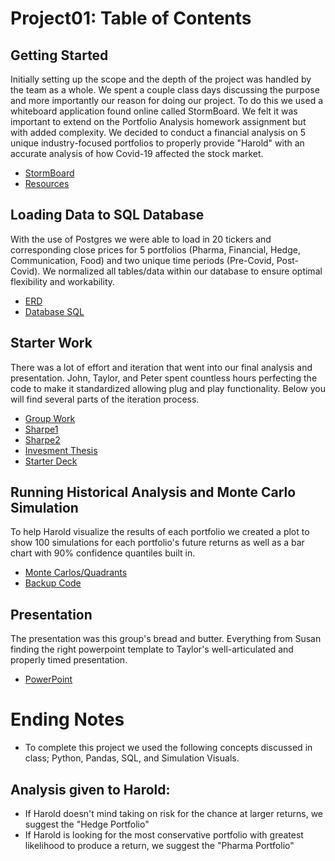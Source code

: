 # Project01: Table of Contents
## Getting Started
Initially setting up the scope and the depth of the project was handled by the team as a whole. We spent a couple class days discussing the purpose and more importantly our reason for doing our project. To do this we used a whiteboard application found online called StormBoard. We felt it was important to extend on the Portfolio Analysis homework assignment but with added complexity. We decided to conduct a financial analysis on 5 unique industry-focused portfolios to properly provide "Harold" with an accurate analysis of how Covid-19 affected the stock market. 
* [StormBoard](https://github.com/VandyFinTech2020/Project01/blob/master/Whiteboard.png)
* [Resources](https://github.com/VandyFinTech2020/Project01/tree/master/Resources/Data)

## Loading Data to SQL Database
With the use of Postgres we were able to load in 20 tickers and corresponding close prices for 5 portfolios (Pharma, Financial, Hedge, Communication, Food) and two unique time periods (Pre-Covid, Post-Covid). We normalized all tables/data within our database to ensure optimal flexibility and workability. 
* [ERD](https://github.com/VandyFinTech2020/Project01/blob/master/ERD.png)
* [Database SQL](https://github.com/VandyFinTech2020/Project01/blob/master/ProjectDB.sql)

## Starter Work
There was a lot of effort and iteration that went into our final analysis and presentation. John, Taylor, and Peter spent countless hours perfecting the code to make it standardized allowing plug and play functionality. Below you will find several parts of the iteration process.
* [Group Work](https://github.com/VandyFinTech2020/Project01/blob/master/Project01-Portfolio%20Analysis.ipynb)
* [Sharpe1](https://github.com/VandyFinTech2020/Project01/blob/master/Sharpe%20ratio%20comparison%20worksheet.xlsx)
* [Sharpe2](https://github.com/VandyFinTech2020/Project01/blob/master/Sharpe%20ratios%20-%20Full%20Commentary.docx)
* [Invesment Thesis](https://github.com/VandyFinTech2020/Project01/blob/master/Investment%20Theses.docx)
* [Starter Deck](https://github.com/VandyFinTech2020/Project01/blob/master/Initial%20Presentation%20Outline%20Draft.docx)

## Running Historical Analysis and Monte Carlo Simulation
To help Harold visualize the results of each portfolio we created a plot to show 100 simulations for each portfolio's future returns as well as a bar chart with 90% confidence quantiles built in.
* [Monte Carlos/Quadrants](https://github.com/VandyFinTech2020/Project01/blob/master/Project01-Portfolio-Analysis.ipynb)
* [Backup Code](https://github.com/VandyFinTech2020/Project01/blob/master/AzureConnection.ipynb)

## Presentation
The presentation was this group's bread and butter. Everything from Susan finding the right powerpoint template to Taylor's well-articulated and properly timed presentation.
* [PowerPoint](https://github.com/VandyFinTech2020/Project01/blob/master/Coming%20Back%20from%20COVID-19.pptx)

# Ending Notes 
* To complete this project we used the following concepts discussed in class; Python, Pandas, SQL, and Simulation Visuals.

## Analysis given to Harold:
* If Harold doesn't mind taking on risk for the chance at larger returns, we suggest the "Hedge Portfolio"
* If Harold is looking for the most conservative portfolio with greatest likelihood to produce a return, we suggest the "Pharma Portfolio"

